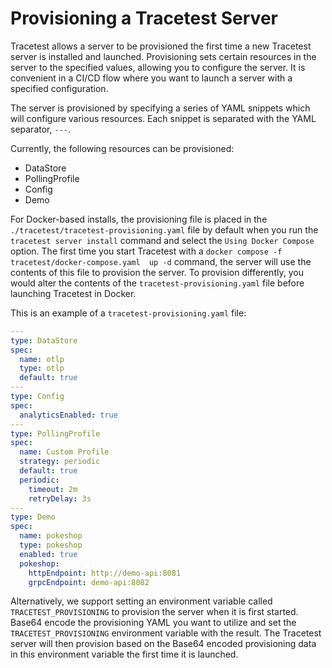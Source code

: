# Provisioning a Tracetest Server

Tracetest allows a server to be provisioned the first time a new Tracetest server is installed and launched. Provisioning sets certain resources in the server to the specified values, allowing you to configure the server. It is convenient in a CI/CD flow where you want to launch a server with a specified configuration.

The server is provisioned by specifying a series of YAML snippets which will configure various resources. Each snippet is separated with the YAML separator, `---`.

Currently, the following resources can be provisioned:

- DataStore
- PollingProfile
- Config
- Demo

For Docker-based installs, the provisioning file is placed in the `./tracetest/tracetest-provisioning.yaml` file by default when you run the `tracetest server install` command and select the `Using Docker Compose` option. The first time you start Tracetest with a `docker compose -f tracetest/docker-compose.yaml  up -d` command, the server will use the contents of this file to provision the server. To provision differently, you would alter the contents of the `tracetest-provisioning.yaml` file before launching Tracetest in Docker.

This is an example of a `tracetest-provisioning.yaml` file:

```yaml
---
type: DataStore
spec:
  name: otlp
  type: otlp
  default: true
---
type: Config
spec:
  analyticsEnabled: true
---
type: PollingProfile
spec:
  name: Custom Profile
  strategy: periodic
  default: true
  periodic:
    timeout: 2m
    retryDelay: 3s
---
type: Demo
spec:
  name: pokeshop
  type: pokeshop
  enabled: true
  pokeshop:
    httpEndpoint: http://demo-api:8081
    grpcEndpoint: demo-api:8082
```

Alternatively, we support setting an environment variable called `TRACETEST_PROVISIONING` to provision the server when it is first started. Base64 encode the provisioning YAML you want to utilize and set the `TRACETEST_PROVISIONING` environment variable with the result. The Tracetest server will then provision based on the Base64 encoded provisioning data in this environment variable the first time it is launched.
